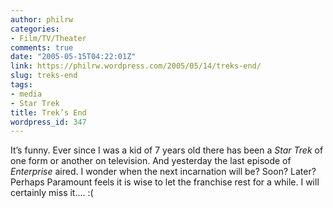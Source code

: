```yaml
---
author: philrw
categories:
- Film/TV/Theater
comments: true
date: "2005-05-15T04:22:01Z"
link: https://philrw.wordpress.com/2005/05/14/treks-end/
slug: treks-end
tags:
- media
- Star Trek
title: Trek’s End
wordpress_id: 347
---
```


It’s funny. Ever since I was a kid of 7 years old there has been a _Star Trek_ of one form or another on television. And yesterday the last episode of _Enterprise_ aired. I wonder when the next incarnation will be? Soon? Later? Perhaps Paramount feels it is wise to let the franchise rest for a while. I
will certainly miss it.... :(
